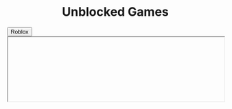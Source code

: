 <!DOCTYPE html>
<meta charset="UTF-8">
<meta name="viewpot" content="width=device
<meta http-equiv="X-UA-Compatible" content="
<link rel="stylesheet" href="style.css">
<title>happymath</title>
</head>
<body>
  <center>
    <h1>Unblocked Games</h1>
  </center>
<a href="#">
  <button>Roblox</button>
</a>
</body>
</html>
<iframe src="https:/?"webistesball.com" style=width:100%; height:100%;'>Browser Doesn't Support Iframes
